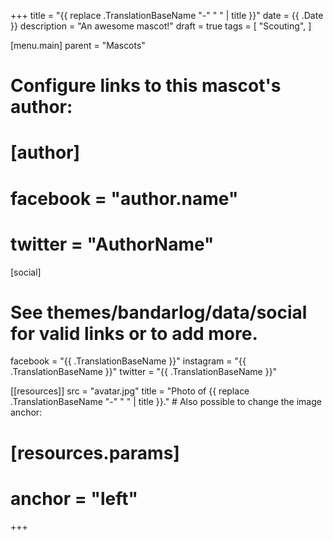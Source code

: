 +++
title = "{{ replace .TranslationBaseName "-" " " | title }}"
date = {{ .Date }}
description = "An awesome mascot!"
draft = true
tags = [
  "Scouting",
]

[menu.main]
parent = "Mascots"

# Configure links to this mascot's author:
# [author]
# facebook = "author.name"
# twitter = "AuthorName"

[social]
# See themes/bandarlog/data/social for valid links or to add more.
facebook = "{{ .TranslationBaseName }}"
instagram = "{{ .TranslationBaseName }}"
twitter = "{{ .TranslationBaseName }}"

[[resources]]
src = "avatar.jpg"
title = "Photo of {{ replace .TranslationBaseName "-" " " | title }}."
# Also possible to change the image anchor:
#   [resources.params]
#   anchor = "left"
+++
